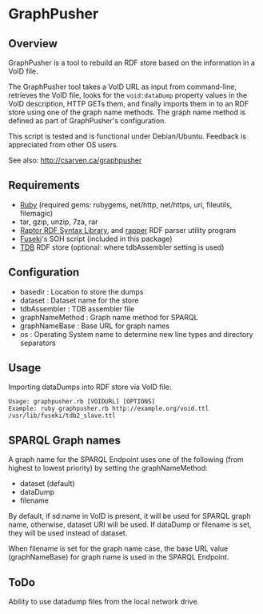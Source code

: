 # GraphPusher

## Overview

GraphPusher is a tool to rebuild an RDF store based on the information in a VoID file.

The GraphPusher tool takes a VoID URL as input from command-line, retrieves the VoID file, looks for the <code>void:dataDump</code> property values in the VoID description, HTTP GETs them, and finally imports them in to an RDF store using one of the graph name methods. The graph name method is defined as part of GraphPusher's configuration.

This script is tested and is functional under Debian/Ubuntu. Feedback is appreciated from other OS users.

See also: http://csarven.ca/graphpusher

## Requirements
* [Ruby](http://ruby-lang.org/) (required gems: rubygems, net/http, net/https, uri, fileutils, filemagic)
* tar, gzip, unzip, 7za, rar
* [Raptor RDF Syntax Library](http://librdf.org/raptor/), and [rapper](http://librdf.org/raptor/rapper.html) RDF parser utility program
* [Fuseki](http://openjena.org/wiki/Fuseki)'s SOH script (included in this package)
* [TDB](http://openjena.org/wiki/TDB) RDF store (optional: where tdbAssembler setting is used)

## Configuration
* basedir : Location to store the dumps
* dataset : Dataset name for the store
* tdbAssembler : TDB assembler file
* graphNameMethod : Graph name method for SPARQL
* graphNameBase : Base URL for graph names
* os : Operating System name to determine new line types and directory separators


## Usage
Importing dataDumps into RDF store via VoID file:

    Usage: graphpusher.rb [VOIDURL] [OPTIONS]
    Example: ruby graphpusher.rb http://example.org/void.ttl /usr/lib/fuseki/tdb2_slave.ttl


## SPARQL Graph names
A graph name for the SPARQL Endpoint uses one of the following (from highest to lowest priority) by setting the graphNameMethod:

* dataset (default)
* dataDump
* filename

By default, if sd:name in VoID is present, it will be used for SPARQL graph name, otherwise, dataset URI will be used. If dataDump or filename is set, they will be used instead of dataset.

When filename is set for the graph name case, the base URL value (graphNameBase) for graph name is used in the SPARQL Endpoint.


## ToDo
Ability to use datadump files from the local network drive.
